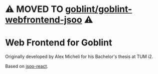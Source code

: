 # :warning: MOVED TO [goblint/goblint-webfrontend-jsoo](https://github.com/goblint/goblint-webfrontend-jsoo) :warning:

# Web Frontend for Goblint

Originally developed by Alex Micheli for his Bachelor's thesis at TUM i2.

Based on [jsoo-react](https://github.com/jchavarri/jsoo-react).
